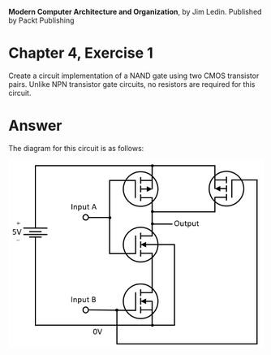 __Modern Computer Architecture and Organization__, by Jim Ledin. Published by Packt Publishing
# Chapter 4, Exercise 1

Create a circuit implementation of a NAND gate using two CMOS transistor pairs. Unlike  NPN transistor gate circuits, no resistors are required for this circuit.

# Answer
The diagram for this circuit is as follows:

![AND gate circuit](src/Ex__1_diagram.png)